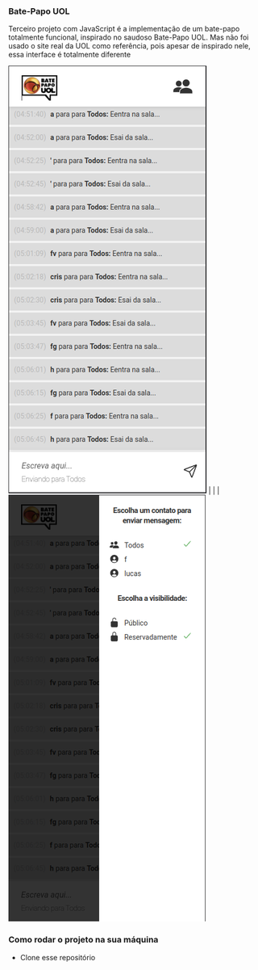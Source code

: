 ### Bate-Papo UOL
Terceiro projeto com JavaScript é a implementação de um bate-papo totalmente funcional, inspirado no saudoso Bate-Papo UOL. Mas não foi usado o site real da UOL como referência, pois apesar de inspirado nele, essa interface é totalmente diferente 

![](./imgs/uol.png)   |   |   |   ![](./imgs/uolside.png)

### Como rodar o projeto na sua máquina
- Clone esse repositório